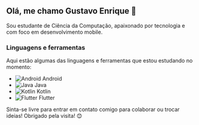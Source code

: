 ## Olá, me chamo Gustavo Enrique 👋
Sou estudante de Ciência da Computação, apaixonado por tecnologia e com foco em desenvolvimento mobile.

### Linguagens e ferramentas
Aqui estão algumas das linguagens e ferramentas que estou estudando no momento:

- ![Android](https://img.icons8.com/color/48/000000/android-os.png) Android
- ![Java](https://img.icons8.com/color/48/000000/java-coffee-cup-logo.png) Java
- ![Kotlin](https://img.icons8.com/color/48/000000/kotlin.png) Kotlin
- ![Flutter](https://img.icons8.com/color/48/000000/flutter.png) Flutter

Sinta-se livre para entrar em contato comigo para colaborar ou trocar ideias! Obrigado pela visita! 😊



